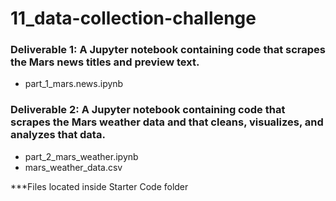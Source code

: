 # 11_data-collection-challenge
### Deliverable 1: A Jupyter notebook containing code that scrapes the Mars news titles and preview text.
- part_1_mars.news.ipynb

### Deliverable 2: A Jupyter notebook containing code that scrapes the Mars weather data and that cleans, visualizes, and analyzes that data.
- part_2_mars_weather.ipynb
- mars_weather_data.csv

***Files located inside Starter Code folder
